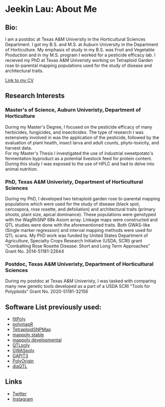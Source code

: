 # Jeekin Lau: About Me 
	
	

## Bio:
I am a postdoc  at Texas A&M University in the Horticultural Sciences Department. I got my B.S. and M.S. at Auburn University in the Department of Horticulture. My emphasis of study in my B.S. was Fruit and Vegetable Production and in my M.S. program I worked for a pesticide efficacy lab. I recieved my PhD at Texas A&M Univeristy working on Tetraploid Garden rose bi-parental mapping populations used for the study of disease and architectural traits. 
  
[Link to my CV](https://jeekinlau.github.io/About_Me/Jeekin_Lau_CV.pdf)
  
## Research Interests
                      
### Master's of Science, Auburn Univeristy, Department of Horticulture					  
During my Master's Degree, I focused on the pesticide efficacy of many herbicides, fungicides, and insecticides. The type of research I was extensively involved in was the application of the pesticide, followed by the evaluation of plant health, insect larva and adult counts, phyto-toxicity, and harvest data.    
For my Master's Thesis I investigated the use of industrial sweetpotato's fermentation byproduct as a potential livestock feed for protein content. During this study I was exposed to the use of HPLC and had to delve into animal nutrition.
             
### PhD, Texas A&M Univeristy, Department of Horticultural Sciences			 
During my PhD, I developed two tetraploid garden rose bi-parental mapping populations which were used for the study of disease (black spot, cercospora, rose rosette, and defoliation) and architectural traits (primary shoots, plant size, apical dominance). These populations were genotyped with the WagRhSNP 68k Axiom array. Linkage maps were constructed and QTL studies were done with the aforementioned traits. Both GWAS-like (Single marker regression) and interval mapping methods were used for QTL scans. My PhD work was funded by United States Department of Agriculture, Specialty Crops Research Initiative (USDA, SCRI) grant “Combatting Rose Rosette Disease: Short and Long Term Approaches” Grant No. 2014-51181-22644
           
### Postdoc, Texas A&M Univeristy, Department of Horticultural Sciences	
During my postdoc at Texas A&M Univeristy, I was tasked with comparing many new genetic tools developed as a part of a USDA SCRI "Tools for Polyploids" Grant No. 2020-51181-32156
       
	   
## Software List previously used:
* [fitPoly](https://cran.r-project.org/web/packages/fitPoly/index.html)
* [polymapR](https://cran.r-project.org/web/packages/polymapR/index.html)
* [TetraploidSNPMap](https://www.bioss.ac.uk/knowledge/tetraploidmap/)
* [mappoly stable](https://cran.r-project.org/web/packages/mappoly/index.html)
* [mappoly developmental](https://github.com/mmollina/MAPpoly)
* [QTLpoly](https://github.com/guilherme-pereira/QTLpoly)
* [GWASpoly](https://github.com/jendelman/GWASpoly)
* [GAPIT3](https://github.com/jiabowang/GAPIT3)
* [PolyOrigin](https://github.com/chaozhi/PolyOrigin.jl)
* [diaQTL](https://github.com/jendelman/diaQTL)


## Links
* [Twitter](https://twitter.com/jeekinlau)
* [Instagram](https://www.instagram.com/jeekinlau/)
	
	






